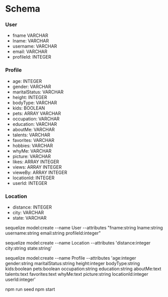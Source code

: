 # Schema


### User

* fname VARCHAR
* lname: VARCHAR
* username: VARCHAR
* email: VARCHAR
* profileId: INTEGER


### Profile

* age: INTEGER
* gender: VARCHAR
* maritalStatus: VARCHAR
* height: INTEGER
* bodyType: VARCHAR
* kids: BOOLEAN
* pets: ARRAY VARCHAR
* occupation: VARCHAR
* education: VARCHAR
* aboutMe: VARCHAR
* talents: VARCHAR
* favorites: VARCHAR
* hobbies: VARCHAR
* whyMe: VARCHAR
* picture: VARCHAR
* likes: ARRAY INTEGER
* views: ARRAY INTEGER
* vieweBy: ARRAY INTEGER
* locationId: INTEGER
* userId: INTEGER


### Location

* distance: INTEGER
* city: VARCHAR
* state: VARCHAR


sequelize model:create --name User --attributes "fname:string lname:string username:string email:string profileId:integer"

sequelize model:create --name Location --attributes 'distance:integer city:string state:string'

sequelize model:create --name Profile --attributes 'age:integer gender:string maritalStatus:string height:integer bodyType:string kids:boolean pets:boolean occupation:string education:string aboutMe:text talents:text favorites:text whyMe:text picture:string locationId:integer userId:integer'

npm run seed
npm start
